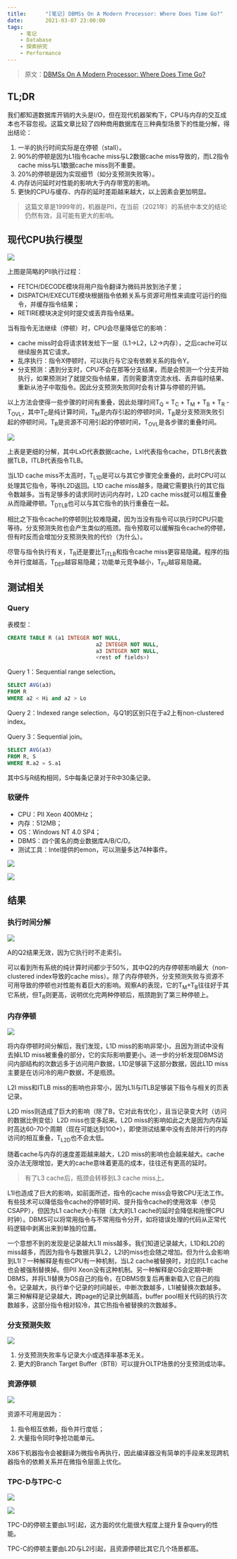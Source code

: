 ```yaml
---
title:      "[笔记] DBMSs On A Modern Processor: Where Does Time Go?"
date:       2021-03-07 23:00:00
tags:
    - 笔记
    - Database
    - 探索研究
    - Performance
---
```


> 原文：[DBMSs On A Modern Processor: Where Does Time Go?](https://infoscience.epfl.ch/record/133194/files/vldb99_dbms_eval.pdf)

## TL;DR

我们都知道数据库开销的大头是I/O，但在现代机器架构下，CPU与内存的交互成本也不容忽视。这篇文章比较了四种商用数据库在三种典型场景下的性能分解，得出结论：
1. 一半的执行时间实际是在停顿（stall）。
1. 90%的停顿是因为L1指令cache miss与L2数据cache miss导致的，而L2指令cache miss与L1数据cache miss则不重要。
1. 20%的停顿是因为实现细节（如分支预测失败等）。
1. 内存访问延时对性能的影响大于内存带宽的影响。
1. 更快的CPU与缓存、内存的延时差距越来越大，以上因素会更加明显。

> 这篇文章是1999年的，机器是PⅡ，在当前（2021年）的系统中本文的结论仍然有效，且可能有更大的影响。

<!--more-->

## 现代CPU执行模型

![](/images/2021-03/where-does-time-go-01.png)

上图是简略的PⅡ执行过程：
- FETCH/DECODE模块将用户指令翻译为微码并放到池子里；
- DISPATCH/EXECUTE模块根据指令依赖关系与资源可用性来调度可运行的指令，并缓存指令结果；
- RETIRE模块决定何时提交或丢弃指令结果。

当有指令无法继续（停顿）时，CPU会尽量降低它的影响：
- cache miss时会将请求转发给下一层（L1->L2，L2->内存），之后cache可以继续服务其它请求。
- 乱序执行：指令X停顿时，可以执行与它没有依赖关系的指令Y。
- 分支预测：遇到分支时，CPU不会在那等分支结果，而是会预测一个分支开始执行，如果预测对了就提交指令结果，否则需要清空流水线、丢弃临时结果、重新从池子中取指令。因此分支预测失败同时会有计算与停顿的开销。

以上方法会使得一些步骤的时间有重叠，因此处理时间T<sub>Q</sub> = T<sub>C</sub> + T<sub>M</sub> + T<sub>B</sub> + T<sub>R</sub> - T<sub>OVL</sub>，其中T<sub>C</sub>是纯计算时间，T<sub>M</sub>是内存引起的停顿时间，T<sub>B</sub>是分支预测失败引起的停顿时间，T<sub>R</sub>是资源不可用引起的停顿时间，T<sub>OVL</sub>是各步骤的重叠时间。

![](/images/2021-03/where-does-time-go-02.png)

上表是更细的分解，其中LxD代表数据cache，LxI代表指令cache，DTLB代表数据TLB，ITLB代表指令TLB。

当L1D cache miss不太高时，T<sub>L1D</sub>是可以与其它步骤完全重叠的，此时CPU可以处理其它指令，等待L2D返回。L1D cache miss越多，隐藏它需要执行的其它指令数越多。当有足够多的请求同时访问内存时，L2D cache miss就可以相互重叠从而隐藏停顿。T<sub>DTLB</sub>也可以与其它指令的执行重叠在一起。

相比之下指令cache的停顿则比较难隐藏，因为当没有指令可以执行时CPU只能等待。分支预测失败也会产生类似的瓶颈。指令预取可以缓解指令cache的停顿，但有时反而会增加分支预测失败的代价（为什么）。

尽管与指令执行有关，T<sub>R</sub>还是要比T<sub>ITLB</sub>和指令cache miss更容易隐藏。程序的指令并行度越高，T<sub>DEP</sub>越容易隐藏；功能单元竞争越小，T<sub>FU</sub>越容易隐藏。

## 测试相关

### Query

表模型：

```sql
CREATE TABLE R (a1 INTEGER NOT NULL,
                            a2 INTEGER NOT NULL,
                            a3 INTEGER NOT NULL,
                            <rest of fields>)
```

Query 1：Sequential range selection。

```sql
SELECT AVG(a3)
FROM R
WHERE a2 < Hi and a2 > Lo
```

Query 2：Indexed range selection，与Q1的区别只在于a2上有non-clustered index。

Query 3：Sequential join。

```sql
SELECT AVG(a3)
FROM R, S
WHERE R.a2 = S.a1
```

其中S与R结构相同，S中每条记录对于R中30条记录。

### 软硬件

- CPU：PⅡ Xeon 400MHz；
- 内存：512MB；
- OS：Windows NT 4.0 SP4；
- DBMS：四个匿名的商业数据库A/B/C/D。
- 测试工具：Intel提供的emon，可以测量多达74种事件。

![](/images/2021-03/where-does-time-go-03.png)

![](/images/2021-03/where-does-time-go-04.png)

## 结果

### 执行时间分解

![](/images/2021-03/where-does-time-go-05.png)

A的Q2结果无效，因为它执行时不走索引。

可以看到所有系统的纯计算时间都少于50%，其中Q2的内存停顿影响最大（non-clustered index导致的cache miss）。除了内存停顿外，分支预测失败与资源不可用导致的停顿也对性能有着巨大的影响。观察A的表现，它的T<sub>M</sub>+T<sub>B</sub>往往好于其它系统，但T<sub>R</sub>则更高，说明优化完两种停顿后，瓶颈跑到了第三种停顿上。

### 内存停顿

![](/images/2021-03/where-does-time-go-06.png)

将内存停顿时间分解后，我们发现，L1D miss的影响非常小，且因为测试中没有去掉L1D miss被重叠的部分，它的实际影响要更小。进一步的分析发现DBMS访问内部结构的次数远多于访问用户数据，L1D足够装下这部分数据，因此L1D miss主要是在访问冷的用户数据，不是瓶颈。

L2I miss和ITLB miss的影响也非常小，因为L1I与ITLB足够装下指令与相关的页表记录。

L2D miss则造成了巨大的影响（除了B，它对此有优化），且当记录变大时（访问的数据比例变低）L2D miss也变多起来。L2D miss的影响如此之大是因为内存延时高达60-70个周期（现在可能达到100+），即使测试结果中没有去除并行的内存访问的相互重叠，T<sub>L2D</sub>也不会太低。

随着cache与内存的速度差距越来越大，L2D miss的影响也会越来越大。cache没办法无限增加，更大的cache意味着更高的成本，往往还有更高的延时。

> 有了L3 cache后，瓶颈会转移到L3 cache miss上。

L1I也造成了巨大的影响，如前面所述，指令的cache miss会导致CPU无法工作。有些技术可以降低指令cache的停顿时间、提升指令cache的使用效率（参见CSAPP），但因为L1 cache大小有限（太大的L1 cache的延时会降低和拖慢CPU时钟）。DBMS可以将常用指令与不常用指令分开，如将错误处理的代码从正常代码逻辑中剥离出来到单独的位置。

一个意想不到的发现是记录越大L1I miss越多。我们知道记录越大，L1D和L2D的miss越多，而因为指令与数据共享L2，L2I的miss也会随之增加。但为什么会影响到L1I？一种解释是有些CPU有一种机制，当L2 cache被替换时，对应的L1 cache也会被强制替换掉。但PⅡ Xeon没有这种机制。另一种解释是OS会定期中断DBMS，并将L1I替换为OS自己的指令，在DBMS恢复后再重新载入它自己的指令。记录越大，执行单个记录的时间越长，中断次数越多，L1I被替换次数越多。第三种解释是记录越大，跨page的记录比例越高，buffer pool相关代码的执行次数越多，这部分指令相对较冷，其它热指令被替换的次数越多。

### 分支预测失败

![](/images/2021-03/where-does-time-go-07.png)

1. 分支预测失败率与记录大小或选择率基本无关。
1. 更大的Branch Target Buffer（BTB）可以提升OLTP场景的分支预测成功率。

### 资源停顿

![](/images/2021-03/where-does-time-go-08.png)

资源不可用是因为：
1. 指令相互依赖，指令并行度低；
1. 大量指令同时争抢功能单元。

X86下机器指令会被翻译为微指令再执行，因此编译器没有简单的手段来发现跨机器指令的依赖关系并在微指令层面上优化。

### TPC-D与TPC-C

![](/images/2021-03/where-does-time-go-09.png)

![](/images/2021-03/where-does-time-go-10.png)

TPC-D的停顿主要由L1I引起，这方面的优化能很大程度上提升复杂query的性能。

TPC-C的停顿主要由L2D与L2I引起，且资源停顿比其它几个场景都高。